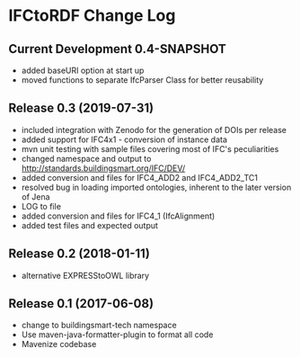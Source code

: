 # IFCtoRDF Change Log

## Current Development 0.4-SNAPSHOT
- added baseURI option at start up
- moved functions to separate IfcParser Class for better reusability

## Release 0.3 (2019-07-31)
- included integration with Zenodo for the generation of DOIs per release
- added support for IFC4x1 - conversion of instance data
- mvn unit testing with sample files covering most of IFC's peculiarities
- changed namespace and output to http://standards.buildingsmart.org/IFC/DEV/
- added conversion and files for IFC4_ADD2 and IFC4_ADD2_TC1
- resolved bug in loading imported ontologies, inherent to the later version of Jena
- LOG to file
- added conversion and files for IFC4_1 (IfcAlignment)
- added test files and expected output

## Release 0.2 (2018-01-11)
 - alternative EXPRESStoOWL library

## Release 0.1 (2017-06-08)
 - change to buildingsmart-tech namespace
 - Use maven-java-formatter-plugin to format all code
 - Mavenize codebase
